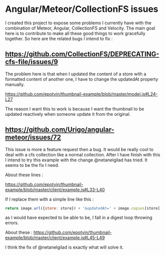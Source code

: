 # Angular/Meteor/CollectionFS issues

I created this project to expose some problems I currently have with the combination of Meteor, Angular, CollectionFS and Velocity.
The main goal here is to contribute to make all these good things to work gracefully together. So here are the related bugs I intend to
fix :

## https://github.com/CollectionFS/DEPRECATING-cfs-file/issues/9

The problem here is that when I updated the content of a store with a formatted content of another one, I have to change the updatedAt property
manually.

https://github.com/epotvin/thumbnail-example/blob/master/model.js#L24-L27

The reason I want this to work is because I want the thumbnail to be updated reactively when someone update it from the original.

## https://github.com/Urigo/angular-meteor/issues/72

This issue is more a feature request then a bug. It would be really cool to deal with a cfs collection like a normal collection.
After I have finish with this I intend to try this example with the change @netanelgilad has tried. It seems to be the fix I need.

About these lines :

https://github.com/epotvin/thumbnail-example/blob/master/client/example.js#L33-L40

If I replace them with a simple line like this :

```javascript
return image.url({store: store}) + '&updatedAt=' + image.copies[store].updatedAt.getTime();
````

as I would have expected to be able to be, I fall in a digest loop throwing errors.

About these : https://github.com/epotvin/thumbnail-example/blob/master/client/example.js#L45-L49

I think the fix of @netanelgilad is exactly what will solve it.